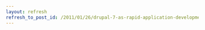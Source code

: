 ```yaml
---
layout: refresh
refresh_to_post_id: /2011/01/26/drupal-7-as-rapid-application-development-tool-cary-gordon
---
```

